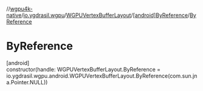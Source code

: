//[wgpu4k-native](../../../../index.md)/[io.ygdrasil.wgpu](../../index.md)/[WGPUVertexBufferLayout](../index.md)/[[android]ByReference](index.md)/[ByReference](-by-reference.md)

# ByReference

[android]\
constructor(handle: WGPUVertexBufferLayout.ByReference = io.ygdrasil.wgpu.android.WGPUVertexBufferLayout.ByReference(com.sun.jna.Pointer.NULL))